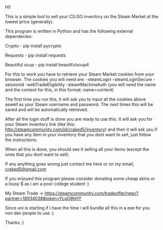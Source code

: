 HI!

This is a simple tool to sell your CS:GO inventory on the Steam Market at the lowest price (generally).

This program is written in Python and has the following external dependecies:

Crypto - pip install pycrypto

Requests - pip install requests

Beautiful soup - pip install beautifulsoup4

For this to work you have to retrieve your Steam Market cookies from your browser.
The cookies you will need are:
  -steamLogin
  -steamLoginSecure
  -sessionid
  -webTradeEligibility
  -steamMachineAuth (you will need the name and the content for this, in this format: name=content)
  
The first time you run this, it will ask you to input all the cookies above aswell as your Steam username and password.
The next times this will be saved and will be automatically retrieved.

After all the login stuff is done you are ready to use this.
It will ask you for your Steam inventory link (like this: http://steamcommunity.com/id/craked5/inventory) and then
it will ask you if you have any item in your inventory that you dont want to sell, just follow the instructions.

When all this is done, you should see it selling all your items (except the ones that you dont want to sell).

If any anything goes wrong just contact me here or on my email, craked5@gmail.com

If you enjoyed this program please consider donating some cheap skins or a lousy $ as i am a poor college student :)

My Steam Trade -> https://steamcommunity.com/tradeoffer/new/?partner=18934038&token=YLpD8hHY

Since uni is starting if i have the time i will bundle all this in a exe for you non dev people to use :)

Thanks :)
